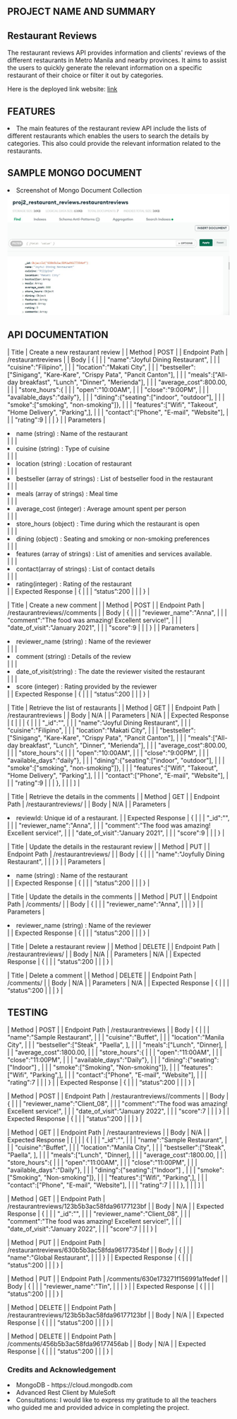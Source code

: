 <h2>PROJECT NAME AND SUMMARY</h2>

<h2>Restaurant Reviews</h2>

<p>The restaurant reviews API provides information and clients' reviews of the different restaurants in Metro Manila and nearby provinces. It aims to assist the users to quickly generate the relevant information on a specific restaurant of their choice or filter it out by categories.</p>

Here is the deployed link website: <a href ="https://github.com/theresamm/project2-restaurantreview">link</a>

<h2>FEATURES</h2>
<li>The main features of the restaurant review API include the lists of different restaurants which enables the users to search the details by categories. This also could provide the relevant information related to the restaurants.  </li>

<h2>SAMPLE MONGO DOCUMENT</h2>

<li>Screenshot of Mongo Document Collection</li>

<img src=images/mongo.JPG>

<h2>API DOCUMENTATION</h2>

| Title                 		| Create a new restaurant review					            |
| Method           		| POST									            |
| Endpoint Path               | /restaurantreviews							            |
| Body		               |   {									            |
|			 |	"name":"Joyful Dining Restaurant",				            |
|			 |	"cuisine":"Filipino",						            |
|			 |	"location":"Makati City",					            |
|			 |	"bestseller":["Sinigang", "Kare-Kare", "Crispy Pata", "Pancit Canton"],    |  |			 |	"meals":["All-day breakfast", "Lunch", "Dinner", "Merienda"],	            |
|			 |	"average_cost":800.00,						            |
|			 |	"store_hours":{							            |
|			 |	 	"open":"10:00AM",					            |
|			 |		"close":"9:00PM",					            |
|			 |		"available_days":"daily"},				            |
|			 |	"dining":{"seating":["indoor", "outdoor"],			            |
|			 |		    "smoke":["smoking", "non-smoking"]},		            |
|			 |	"features":["Wifi", "Takeout", "Home Delivery", "Parking",],	            |
|			 |	"contact":["Phone", "E-mail", "Website"],			            |
|			 |	"rating":9							            |
|			 |   }									            |
| Parameters                     | <li>name (string) : Name of the restaurant</li>			            |
|	                              | <li>cuisine (string) : Type of cuisine</li>				            |
|	                              | <li>location (string) : Location of restaurant</li>			            |
|	                              | <li>bestseller (array of strings) : List of bestseller food in the restaurant</li>   |	 |	                              | <li>meals (array of strings) : Meal time</li>			          	            |
|	                              | <li>average_cost (integer) : Average amount spent per person</li>	            |
|	                              | <li>store_hours (object) : Time during which the restaurant is open</li>          |
|	                              | <li>dining (object) : Seating and smoking or non-smoking preferences</li>      |
|	                              | <li>features (array of strings) : List of amenities and services available.</li>    |
|	                              | <li>contact(array of strings) : List of contact details</li>  		            |
|	                              | <li>rating(integer) : Rating of the restaurant</li>	  		            |
| Expected Response       |   {									            |
|			 |  “status”:200								            |
|			 |   }									            |


| Title                 		| Create a new comment						            |
| Method           		| POST									            |
| Endpoint Path               | /restaurantreviews/<reviewId>/comments				            |
| Body		               |   {									            |
|			 |	"reviewer_name":"Anna",					            |
|			 |	"comment":"The food was amazing! Excellent service!",		            |
|			 |	"date_of_visit":"January 2021",					            |
|			 |	"score":9	    						            |
|			 |   }									            |
| Parameters                     | <li> reviewer_name (string) : Name of the reviewer</li>		            |
|	                              | <li> comment (string) : Details of the review</li>			            |
|	                              | <li> date_of_visit(string) : The date the reviewer visited the restaurant</li>    |
|	                              | <li> score (integer) : Rating provided by the reviewer</li>		            |
| Expected Response       |   {									            |
|			 |  “status”:200								            |
|			 |   }									            |


| Title                 		| Retrieve the list of restaurants						            |
| Method           		| GET									            |
| Endpoint Path               | /restaurantreviews							            |
| Body		               | N/A									            |
| Parameters	               | N/A									            |
| Expected Response      |  [									            |
|		               |       {									            |
|			 |	"_id":"<reviewId>",						            |
|			 |	"name":"Joyful Dining Restaurant",				            |
|			 |	"cuisine":"Filipino",						            |
|			 |	"location":"Makati City",					            |
|			 |	"bestseller":["Sinigang", "Kare-Kare", "Crispy Pata", "Pancit Canton"],    |  |			 |	"meals":["All-day breakfast", "Lunch", "Dinner", "Merienda"],	            |
|			 |	"average_cost":800.00,						            |
|			 |	"store_hours":{							            |
|			 |	 	"open":"10:00AM",					            |
|			 |		"close":"9:00PM",					            |
|			 |		"available_days":"daily"},				            |
|			 |	"dining":{"seating":["indoor", "outdoor"],			            |
|			 |		    "smoke":["smoking", "non-smoking"]},		            |
|			 |	"features":["Wifi", "Takeout", "Home Delivery", "Parking",],	            |
|			 |	"contact":["Phone", "E-mail", "Website"],			            |
|			 |	"rating":9							            |
|			 |       },									            |
|			 |  ]									            |



| Title                 		| Retrieve the details in the comments					            |
| Method           		| GET									            |
| Endpoint Path               | /restaurantreviews/<reviewId>					            |
| Body		               | N/A									            |
| Parameters	               | <li>reviewId: Unique id of a restaurant.				            |
| Expected Response      |   {									            |
|			 |	"_id":"<commentId>",						            |
|			 |	"reviewer_name":"Anna",					            |
|			 |	"comment":"The food was amazing! Excellent service!",		            |
|			 |	"date_of_visit":"January 2021",					            |
|			 |	"score":9	    						            |
|			 |   }									            |


| Title                 		| Update the details in the restaurant review				            |
| Method           		| PUT									            |
| Endpoint Path               | /restaurantreviews/<reviewId>		  			            |
| Body		               |   {									            |
|			 |	"name":"Joyfully Dining Restaurant",				            |
|			 |   }									            |
| Parameters                     | <li>name (string) : Name of the restaurant</li>			            |
| Expected Response       |   {									            |
|			 |  “status”:200								            |
|			 |   }									            |


| Title                 		| Update the details in the comments					            |
| Method           		| PUT									            |
| Endpoint Path               | /comments/<commentId>		  				            |
| Body		               |   {									            |
|			 |	"reviewer_name":"Anna",					            |
|			 |   }									            |
| Parameters                     | <li> reviewer_name (string) : Name of the reviewer</li>		            |
| Expected Response       |   {									            |
|			 |  “status”:200								            |
|			 |   }									            |



| Title                 		| Delete a restaurant review						            |
| Method           		| DELETE								            |
| Endpoint Path               | /restaurantreviews/<reviewId>		  			            |
| Body		               | N/A									            |
| Parameters                     | N/A									            |
| Expected Response       |   {									            |
|			 |  “status”:200								            |
|			 |   }									            |


| Title                 		| Delete a comment							            |
| Method           		| DELETE								            |
| Endpoint Path               | /comments/<commentId>		  				            |
| Body		               | N/A									            |
| Parameters                     | N/A									            |
| Expected Response       |   {									            |
|			 |  “status”:200								            |
|			 |   }									            |


<h2>TESTING</h2>

| Method           		| POST									            |
| Endpoint Path               | /restaurantreviews							            |
| Body		               |   {									            |
|			 |	"name":"Sample Restaurant",				  	            |
|			 |	"cuisine":"Buffet",						            |
|			 |	"location":"Manila City",					            |
|			 |	"bestseller":["Steak", "Paella", ],    				            |  |			 |	"meals":["Lunch", "Dinner],					            |
|			 |	"average_cost":1800.00,					            |
|			 |	"store_hours":{							            |
|			 |	 	"open":"11:00AM",					            |
|			 |		"close":"11:00PM",					            |
|			 |		"available_days":"Daily"},				            |
|			 |	"dining":{"seating":["Indoor"]		,			            |
|			 |		    "smoke":["Smoking", "Non-smoking"]},		            |
|			 |	"features":["Wifi",  "Parking",],					            |
|			 |	"contact":["Phone", "E-mail", "Website"],			            |
|			 |	"rating":7							            |
|			 |   }									            |
| Expected Response       |   {									            |
|			 |  “status”:200								            |
|			 |   }									            |


| Method           		| POST									            |
| Endpoint Path               | /restaurantreviews/<reviewId>/comments				            |
| Body		               |   {									            |
|			 |	"reviewer_name":"Client_08",					            |
|			 |	"comment":"The food was amazing! Excellent service!",		            |
|			 |	"date_of_visit":"January 2022",					            |
|			 |	"score":7	    						            |
|			 |   }									            |
| Expected Response       |   {									            |
|			 |  “status”:200								            |
|			 |   }									            |


| Method           		| GET									            |
| Endpoint Path               | /restaurantreviews							            |
| Body		               | N/A									            |
| Expected Response      |  [									            |
|		               |       {									            |
|			 |	"_id":"<reviewId>",						            |
|			 |	"name":"Sample Restaurant",				  	            |
|			 |	"cuisine":"Buffet",						            |
|			 |	"location":"Manila City",					            |
|			 |	"bestseller":["Steak", "Paella", ],    				            |  |			 |	"meals":["Lunch", "Dinner],					            |
|			 |	"average_cost":1800.00,					            |
|			 |	"store_hours":{							            |
|			 |	 	"open":"11:00AM",					            |
|			 |		"close":"11:00PM",					            |
|			 |		"available_days":"Daily"},				            |
|			 |	"dining":{"seating":["Indoor"]		,			            |
|			 |		    "smoke":["Smoking", "Non-smoking"]},		            |
|			 |	"features":["Wifi",  "Parking",],					            |
|			 |	"contact":["Phone", "E-mail", "Website"],			            |
|			 |	"rating":7							            |
|			 |       },									            |
|			 |  ]									            |


| Method           		| GET									            |
| Endpoint Path               | /restaurantreviews/123b5b3ac58fda96177123bf			            |
| Body		               | N/A									            |
| Expected Response      |   {									            |
|			 |	"_id":"<commentId>",						            |
|			 |	"reviewer_name":"Client_08",					            |
|			 |	"comment":"The food was amazing! Excellent service!",		            |
|			 |	"date_of_visit":"January 2022",					            |
|			 |	"score":7	    						            |
|			 |   }									            |


| Method           		| PUT									            |
| Endpoint Path               | /restaurantreviews/630b5b3ac58fda96177354bf			            |
| Body		               |   {									            |
|			 |	"name":"Global Restaurant",					            |
|			 |   }									            |
| Expected Response       |   {									            |
|			 |  “status”:200								            |
|			 |   }									            |


| Method           		| PUT									            |
| Endpoint Path               | /comments/630e173271f156991a1fedef				            |
| Body		               |   {									            |
|			 |	"reviewer_name":"Tin",						            |
|			 |   }									            |
| Expected Response       |   {									            |
|			 |  “status”:200								            |
|			 |   }									            |

| Method           		| DELETE								            |
| Endpoint Path               | /restaurantreviews/123b5b3ac58fda96177123bf			            |
| Body		               | N/A									            |
| Expected Response       |   {									            |
|			 |  “status”:200								            |
|			 |   }									            |


| Method           		| DELETE								            |
| Endpoint Path               | /comments/456b5b3ac58fda96177456ab				            |
| Body		               | N/A									            |
| Expected Response       |   {									            |
|			 |  “status”:200								            |
|			 |   }									            |


<h3>Credits and Acknowledgement</h3>
<li>MongoDB - https://cloud.mongodb.com</li>
<li>Advanced Rest Client by MuleSoft </li>

<li>Consultations:
I would like to express my gratitude to all the teachers who guided me and provided advice in completing the project.</li>

